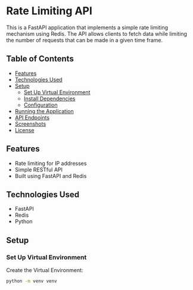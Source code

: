 # Rate Limiting API

This is a FastAPI application that implements a simple rate limiting mechanism using Redis. The API allows clients to fetch data while limiting the number of requests that can be made in a given time frame.

## Table of Contents

- [Features](#features)
- [Technologies Used](#technologies-used)
- [Setup](#setup)
  - [Set Up Virtual Environment](#set-up-virtual-environment)
  - [Install Dependencies](#install-dependencies)
  - [Configuration](#configuration)
- [Running the Application](#running-the-application)
- [API Endpoints](#api-endpoints)
- [Screenshots](#screenshots)
- [License](#license)

## Features

- Rate limiting for IP addresses
- Simple RESTful API
- Built using FastAPI and Redis

## Technologies Used

- FastAPI
- Redis
- Python

## Setup

### Set Up Virtual Environment

Create the Virtual Environment:

```bash
python -m venv venv
